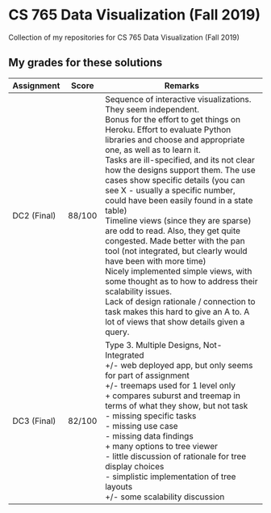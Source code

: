 # CS 765 Data Visualization (Fall 2019)
Collection of my repositories for CS 765 Data Visualization (Fall 2019)

## My grades for these solutions

| Assignment    | Score         | Remarks |
| ------------- | ------------- | ------- |
| DC2 (Final)             | 88/100         | Sequence of interactive visualizations. They seem independent.<br>Bonus for the effort to get things on Heroku. Effort to evaluate Python libraries and choose and appropriate one, as well as to learn it.<br>Tasks are ill-specified, and its not clear how the designs support them. The use cases show specific details (you can see X - usually a specific number, could have been easily found in a state table)<br>Timeline views (since they are sparse) are odd to read. Also, they get quite congested. Made better with the pan tool (not integrated, but clearly would have been with more time)<br>Nicely implemented simple views, with some thought as to how to address their scalability issues.<br>Lack of design rationale / connection to task makes this hard to give an A to. A lot of views that show details given a query.     |
| DC3 (Final)             | 82/100         | Type 3. Multiple Designs, Not-Integrated<br>+/- web deployed app, but only seems for part of assignment<br>+/- treemaps used for 1 level only<br>+ compares suburst and treemap in terms of what they show, but not task<br>- missing specific tasks<br>- missing use case<br>- missing data findings<br>+ many options to tree viewer<br>- little discussion of rationale for tree display choices<br>- simplistic implementation of tree layouts<br>+/- some scalability discussion    |
